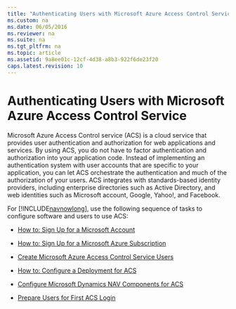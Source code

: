```yaml
---
title: "Authenticating Users with Microsoft Azure Access Control Service"
ms.custom: na
ms.date: 06/05/2016
ms.reviewer: na
ms.suite: na
ms.tgt_pltfrm: na
ms.topic: article
ms.assetid: 9a8ee01c-12cf-4d38-a8b3-922f6de23f20
caps.latest.revision: 10
---
```

# Authenticating Users with Microsoft Azure Access Control Service
Microsoft Azure Access Control service \(ACS\) is a cloud service that provides user authentication and authorization for web applications and services. By using ACS, you do not have to factor authentication and authorization into your application code. Instead of implementing an authentication system with user accounts that are specific to your application, you can let ACS orchestrate the authentication and much of the authorization of your users. ACS integrates with standards\-based identity providers, including enterprise directories such as Active Directory, and web identities such as Microsoft account, Google, Yahoo\!, and Facebook.  
  
 For [!INCLUDE[navnowlong](../dynamics-nav/includes/navnowlong_md.md)], use the following sequence of tasks to configure software and users to use ACS:  
  
-   [How to: Sign Up for a Microsoft Account](../Topic/How%20to:%20Sign%20Up%20for%20a%20Microsoft%20Account.md)  
  
-   [How to: Sign Up for a Microsoft Azure Subscription](../Topic/How%20to:%20Sign%20Up%20for%20a%20Microsoft%20Azure%20Subscription.md)  
  
-   [Create Microsoft Azure Access Control Service Users](../dynamics-nav/Create-Microsoft-Azure-Access-Control-Service-Users.md)  
  
-   [How to: Configure a Deployment for ACS](../Topic/How%20to:%20Configure%20a%20Deployment%20for%20ACS.md)  
  
-   [Configure Microsoft Dynamics NAV Components for ACS](../dynamics-nav/Configure-Microsoft-Dynamics-NAV-Components-for-ACS.md)  
  
-   [Prepare Users for First ACS Login](../dynamics-nav/Prepare-Users-for-First-ACS-Login.md)